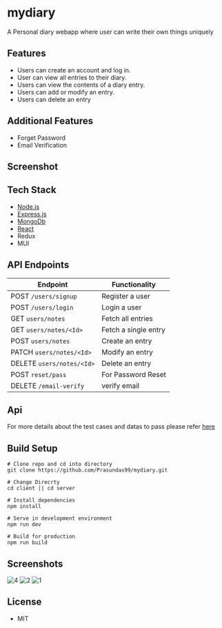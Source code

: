 # mydiary
A Personal diary webapp where user can write their own things uniquely


## Features

- Users can create an account and log in.
- User can view all entries to their diary.
- Users can view the contents of a diary entry.
- Users can add or modify an entry.
- Users can delete an entry

## Additional Features

- Forget Password
- Email Verification

## Screenshot

## Tech Stack

- [Node.js](https://nodejs.org/)
- [Express.js](https://expressjs.com/)
- [MongoDb](https://www.mongodb.com/cloud/atlas/lp/try2-in?utm_source=google&utm_campaign=gs_apac_india_search_core_brand_atlas_desktop&utm_term=mongodb&utm_medium=cpc_paid_search&utm_ad=e&utm_ad_campaign_id=12212624347)
- [React](https://reactjs.org/) 
- Redux
- MUI


## API Endpoints

| Endpoint                    | Functionality        |
| --------------------------- | -------------------- |
| POST `/users/signup`         | Register a user      |
| POST `/users/login`          | Login a user         |
| GET `users/notes`              | Fetch all entries    |
| GET `users/notes/<Id>`    | Fetch a single entry |
| POST `users/notes`             | Create an entry      |
| PATCH `users/notes/<Id>`    | Modify an entry      |
| DELETE `users/notes/<Id>` | Delete an entry      |
| POST `reset/pass` | For Password Reset      |
| DELETE `/email-verify` | verify email      |


## Api 

For more details about the test cases and datas to pass please refer [here](https://github.com/Prasundas99/mydiary/tree/main/server/http_tests)

## Build Setup

```
# Clone repo and cd into directory
git clone https://github.com/Prasundas99/mydiary.git
```

```
# Change Direcrty
cd client || cd server

# Install dependencies
npm install

# Serve in development environment
npm run dev

# Build for production
npm run build
```

## Screenshots
![4](https://user-images.githubusercontent.com/58937669/119236876-65d5ee80-bb57-11eb-9574-ae577307e12f.png)
![2](https://user-images.githubusercontent.com/58937669/119236877-68384880-bb57-11eb-9c45-45be93a81a4d.png)
![1](https://user-images.githubusercontent.com/58937669/119236879-6a020c00-bb57-11eb-84ac-b02d92f88e32.png)



## License

- MIT
